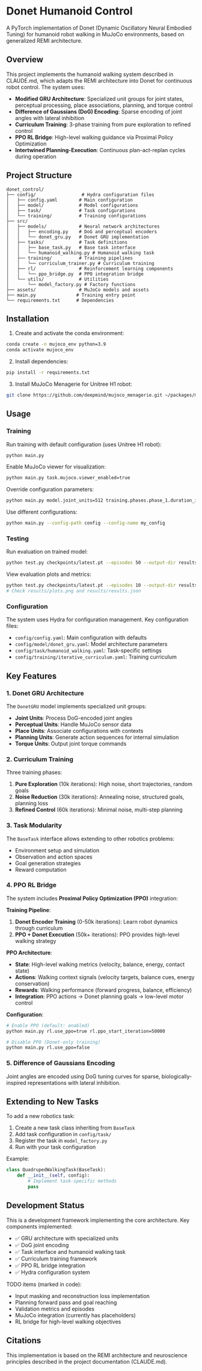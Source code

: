 # Donet Humanoid Control

A PyTorch implementation of Donet (Dynamic Oscillatory Neural Embodied Tuning) for humanoid robot walking in MuJoCo environments, based on generalized REMI architecture.

## Overview

This project implements the humanoid walking system described in CLAUDE.md, which adapts the REMI architecture into Donet for continuous robot control. The system uses:

- **Modified GRU Architecture**: Specialized unit groups for joint states, perceptual processing, place associations, planning, and torque control
- **Difference of Gaussians (DoG) Encoding**: Sparse encoding of joint angles with lateral inhibition
- **Curriculum Training**: 3-phase training from pure exploration to refined control
- **PPO RL Bridge**: High-level walking guidance via Proximal Policy Optimization
- **Intertwined Planning-Execution**: Continuous plan-act-replan cycles during operation

## Project Structure

```
donet_control/
├── config/                 # Hydra configuration files
│   ├── config.yaml        # Main configuration
│   ├── model/             # Model configurations
│   ├── task/              # Task configurations  
│   └── training/          # Training configurations
├── src/
│   ├── models/            # Neural network architectures
│   │   ├── encoding.py    # DoG and perceptual encoders
│   │   └── donet_gru.py   # Donet GRU implementation
│   ├── tasks/             # Task definitions
│   │   ├── base_task.py   # Base task interface
│   │   └── humanoid_walking.py # Humanoid walking task
│   ├── training/          # Training pipelines
│   │   └── curriculum_trainer.py # Curriculum training
│   ├── rl/                # Reinforcement learning components
│   │   └── ppo_bridge.py  # PPO integration bridge
│   └── utils/             # Utilities
│       └── model_factory.py # Factory functions
├── assets/                # MuJoCo models and assets
├── main.py               # Training entry point
└── requirements.txt      # Dependencies
```

## Installation

1. Create and activate the conda environment:
```bash
conda create -n mujoco_env python=3.9
conda activate mujoco_env
```

2. Install dependencies:
```bash
pip install -r requirements.txt
```

3. Install MuJoCo Menagerie for Unitree H1 robot:
```bash
git clone https://github.com/deepmind/mujoco_menagerie.git ~/packages/mujoco_menagerie
```

## Usage

### Training

Run training with default configuration (uses Unitree H1 robot):
```bash
python main.py
```

Enable MuJoCo viewer for visualization:
```bash
python main.py task.mujoco.viewer_enabled=true
```

Override configuration parameters:
```bash
python main.py model.joint_units=512 training.phases.phase_1.duration_iterations=20000
```

Use different configurations:
```bash
python main.py --config-path config --config-name my_config
```

### Testing

Run evaluation on trained model:
```bash
python test.py checkpoints/latest.pt --episodes 50 --output-dir results
```

View evaluation plots and metrics:
```bash
python test.py checkpoints/latest.pt --episodes 10 --output-dir results
# Check results/plots.png and results/results.json
```

### Configuration

The system uses Hydra for configuration management. Key configuration files:

- `config/config.yaml`: Main configuration with defaults
- `config/model/donet_gru.yaml`: Model architecture parameters
- `config/task/humanoid_walking.yaml`: Task-specific settings
- `config/training/iterative_curriculum.yaml`: Training curriculum

## Key Features

### 1. Donet GRU Architecture

The `DonetGRU` model implements specialized unit groups:
- **Joint Units**: Process DoG-encoded joint angles
- **Perceptual Units**: Handle MuJoCo sensor data
- **Place Units**: Associate configurations with contexts
- **Planning Units**: Generate action sequences for internal simulation
- **Torque Units**: Output joint torque commands

### 2. Curriculum Training

Three training phases:
1. **Pure Exploration** (10k iterations): High noise, short trajectories, random goals
2. **Noise Reduction** (30k iterations): Annealing noise, structured goals, planning loss
3. **Refined Control** (60k iterations): Minimal noise, multi-step planning

### 3. Task Modularity

The `BaseTask` interface allows extending to other robotics problems:
- Environment setup and simulation
- Observation and action spaces
- Goal generation strategies
- Reward computation

### 4. PPO RL Bridge

The system includes **Proximal Policy Optimization (PPO)** integration:

**Training Pipeline**:
1. **Donet Encoder Training** (0-50k iterations): Learn robot dynamics through curriculum
2. **PPO + Donet Execution** (50k+ iterations): PPO provides high-level walking strategy

**PPO Architecture**:
- **State**: High-level walking metrics (velocity, balance, energy, contact state)
- **Actions**: Walking context signals (velocity targets, balance cues, energy conservation) 
- **Rewards**: Walking performance (forward progress, balance, efficiency)
- **Integration**: PPO actions → Donet planning goals → low-level motor control

**Configuration**:
```bash
# Enable PPO (default: enabled)
python main.py rl.use_ppo=true rl.ppo_start_iteration=50000

# Disable PPO (Donet-only training)
python main.py rl.use_ppo=false
```

### 5. Difference of Gaussians Encoding

Joint angles are encoded using DoG tuning curves for sparse, biologically-inspired representations with lateral inhibition.

## Extending to New Tasks

To add a new robotics task:

1. Create a new task class inheriting from `BaseTask`
2. Add task configuration in `config/task/`
3. Register the task in `model_factory.py`
4. Run with your task configuration

Example:
```python
class QuadrupedWalkingTask(BaseTask):
    def __init__(self, config):
        # Implement task-specific methods
        pass
```

## Development Status

This is a development framework implementing the core architecture. Key components implemented:

- ✅ GRU architecture with specialized units
- ✅ DoG joint encoding
- ✅ Task interface and humanoid walking task
- ✅ Curriculum training framework
- ✅ PPO RL bridge integration
- ✅ Hydra configuration system

TODO items (marked in code):
- Input masking and reconstruction loss implementation
- Planning forward pass and goal reaching
- Validation metrics and episodes
- MuJoCo integration (currently has placeholders)
- RL bridge for high-level walking objectives

## Citations

This implementation is based on the REMI architecture and neuroscience principles described in the project documentation (CLAUDE.md).